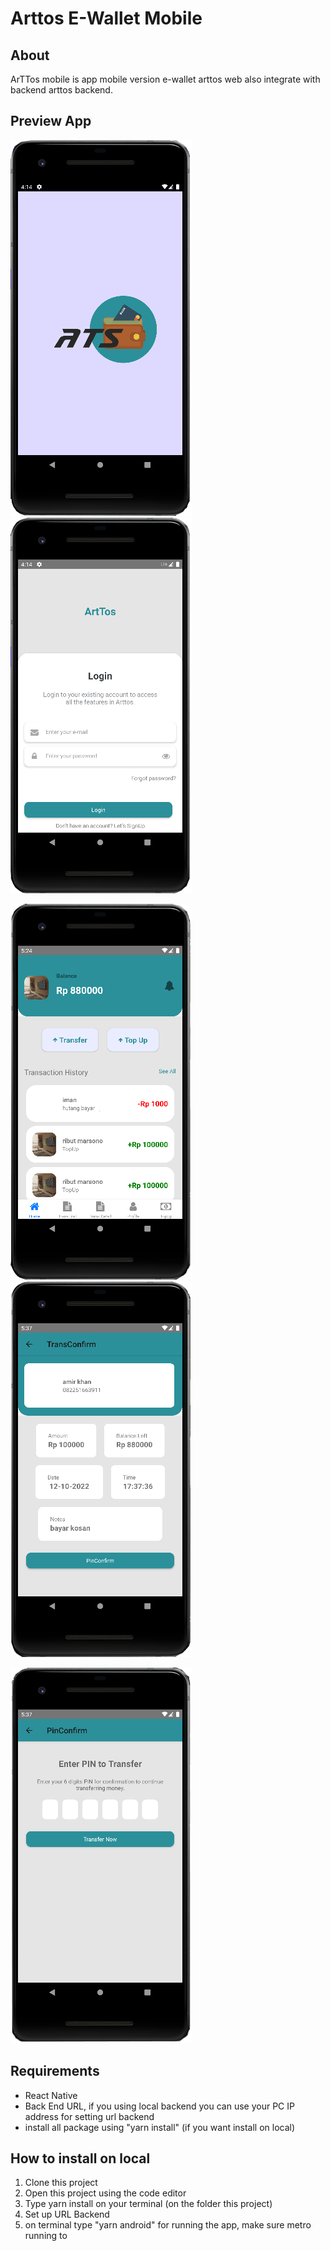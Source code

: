 <h1> Arttos E-Wallet Mobile </h1>

<h2> About </h2>
ArTTos mobile is app mobile version e-wallet arttos web also integrate with backend arttos backend.

<h2> Preview App </h2>

![splash](/image/splash.PNG) ![login](/image/login.PNG)

![home](/image/home.PNG) ![confirm](/image/trans_confirm.PNG)

![pin](/image/pin.PNG)

<h2>Requirements</h2>

- React Native
- Back End URL, if you using local backend you can use your PC IP address for setting url backend
- install all package using "yarn install" (if you want install on local)

<h2> How to install on local </h2>

1. Clone this project
2. Open this project using the code editor
3. Type yarn install on your terminal (on the folder this project)
4. Set up URL Backend
5. on terminal type "yarn android" for running the app, make sure metro running to


